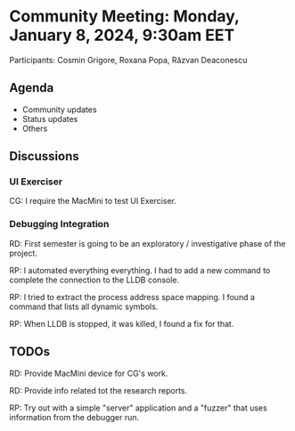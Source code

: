 # Community Meeting: Monday, January 8, 2024, 9:30am EET

Participants: Cosmin Grigore, Roxana Popa, Răzvan Deaconescu

## Agenda

* Community updates
* Status updates
* Others

## Discussions

### UI Exerciser

CG: I require the MacMini to test UI Exerciser.

### Debugging Integration

RD: First semester is going to be an exploratory / investigative phase of the project.

RP: I automated everything everything.
I had to add a new command to complete the connection to the LLDB console.

RP: I tried to extract the process address space mapping.
I found a command that lists all dynamic symbols.

RP: When LLDB is stopped, it was killed, I found a fix for that.

## TODOs

RD: Provide MacMini device for CG's work.

RD: Provide info related tot the research reports.

RP: Try out with a simple "server" application and a "fuzzer" that uses information from the debugger run.
